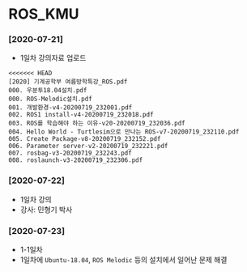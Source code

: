 # ROS_KMU

### [2020-07-21]

* 1일차 강의자료 업로드
```
<<<<<<< HEAD
[2020] 기계공학부 여름방학특강_ROS.pdf
000. 우분투18.04설치.pdf
000. ROS-Melodic설치.pdf
001. 개발환경-v4-20200719_232001.pdf
002. ROS1 install-v4-20200719_232018.pdf
003. ROS를 학습해야 하는 이유-v20-20200719_232036.pdf
004. Hello World - Turtlesim으로 만나는 ROS-v7-20200719_232110.pdf
005. Create Package-v8-20200719_232152.pdf
006. Parameter server-v2-20200719_232221.pdf
007. rosbag-v3-20200719_232243.pdf
008. roslaunch-v3-20200719_232306.pdf
```

### [2020-07-22]

* 1일차 강의
* 강사: 민형기 박사

### [2020-07-23]

* 1-1일차
* 1일차에 `Ubuntu-18.04`, `ROS Melodic` 등의 설치에서 일어난 문제 해결